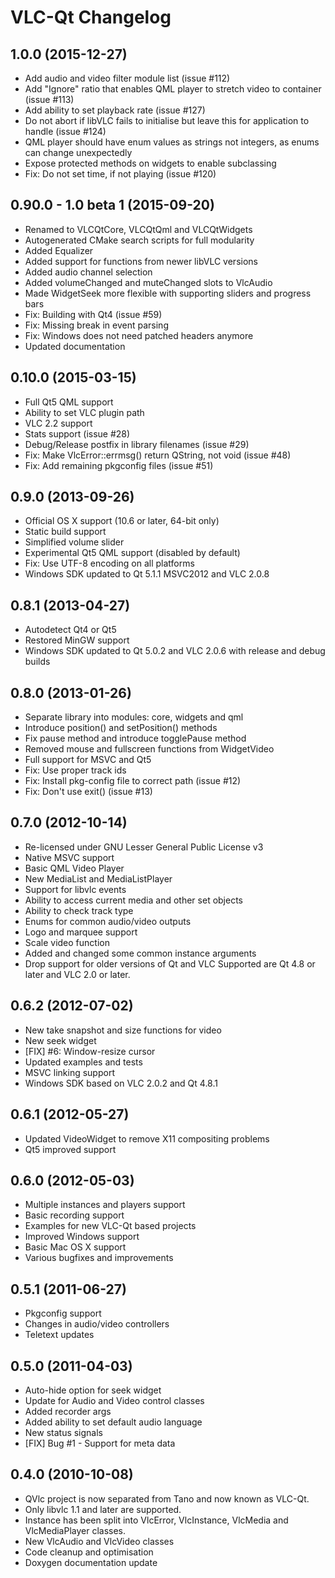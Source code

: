 # VLC-Qt Changelog

## 1.0.0 (2015-12-27)
 - Add audio and video filter module list (issue #112)
 - Add "Ignore" ratio that enables QML player to stretch video to container (issue #113)
 - Add ability to set playback rate (issue #127)
 - Do not abort if libVLC fails to initialise but leave this for application to handle (issue #124)
 - QML player should have enum values as strings not integers, as enums can change unexpectedly
 - Expose protected methods on widgets to enable subclassing
 - Fix: Do not set time, if not playing (issue #120)

## 0.90.0 - 1.0 beta 1 (2015-09-20)
 - Renamed to VLCQtCore, VLCQtQml and VLCQtWidgets
 - Autogenerated CMake search scripts for full modularity
 - Added Equalizer
 - Added support for functions from newer libVLC versions
 - Added audio channel selection
 - Added volumeChanged and muteChanged slots to VlcAudio
 - Made WidgetSeek more flexible with supporting sliders and progress bars
 - Fix: Building with Qt4 (issue #59)
 - Fix: Missing break in event parsing
 - Fix: Windows does not need patched headers anymore
 - Updated documentation

## 0.10.0 (2015-03-15)
 - Full Qt5 QML support
 - Ability to set VLC plugin path
 - VLC 2.2 support
 - Stats support (issue #28)
 - Debug/Release postfix in library filenames (issue #29)
 - Fix: Make VlcError::errmsg() return QString, not void (issue #48)
 - Fix: Add remaining pkgconfig files (issue #51)

## 0.9.0 (2013-09-26)
 - Official OS X support (10.6 or later, 64-bit only)
 - Static build support
 - Simplified volume slider
 - Experimental Qt5 QML support (disabled by default)
 - Fix: Use UTF-8 encoding on all platforms
 - Windows SDK updated to Qt 5.1.1 MSVC2012 and VLC 2.0.8

## 0.8.1 (2013-04-27)
 - Autodetect Qt4 or Qt5
 - Restored MinGW support
 - Windows SDK updated to Qt 5.0.2 and VLC 2.0.6 with release and debug builds

## 0.8.0 (2013-01-26)
  - Separate library into modules: core, widgets and qml
  - Introduce position() and setPosition() methods
  - Fix pause method and introduce togglePause method
  - Removed mouse and fullscreen functions from WidgetVideo
  - Full support for MSVC and Qt5
  - Fix: Use proper track ids
  - Fix: Install pkg-config file to correct path (issue #12)
  - Fix: Don't use exit() (issue #13)

## 0.7.0 (2012-10-14)
  - Re-licensed under GNU Lesser General Public License v3
  - Native MSVC support
  - Basic QML Video Player
  - New MediaList and MediaListPlayer
  - Support for libvlc events
  - Ability to access current media and other set objects
  - Ability to check track type
  - Enums for common audio/video outputs
  - Logo and marquee support
  - Scale video function
  - Added and changed some common instance arguments
  - Drop support for older versions of Qt and VLC
    Supported are Qt 4.8 or later and VLC 2.0 or later.

## 0.6.2 (2012-07-02)
  - New take snapshot and size functions for video
  - New seek widget
  - [FIX] #6: Window-resize cursor
  - Updated examples and tests
  - MSVC linking support
  - Windows SDK based on VLC 2.0.2 and Qt 4.8.1

## 0.6.1 (2012-05-27)
  - Updated VideoWidget to remove X11 compositing problems
  - Qt5 improved support

## 0.6.0 (2012-05-03)
  - Multiple instances and players support
  - Basic recording support
  - Examples for new VLC-Qt based projects
  - Improved Windows support
  - Basic Mac OS X support
  - Various bugfixes and improvements

## 0.5.1 (2011-06-27)
  - Pkgconfig support
  - Changes in audio/video controllers
  - Teletext updates

## 0.5.0 (2011-04-03)
  - Auto-hide option for seek widget
  - Update for Audio and Video control classes
  - Added recorder args
  - Added ability to set default audio language
  - New status signals
  - [FIX] Bug #1 - Support for meta data

## 0.4.0 (2010-10-08)
  - QVlc project is now separated from Tano and now known as VLC-Qt.
  - Only libvlc 1.1 and later are supported.
  - Instance has been split into VlcError, VlcInstance, VlcMedia and VlcMediaPlayer classes.
  - New VlcAudio and VlcVideo classes
  - Code cleanup and optimisation
  - Doxygen documentation update

